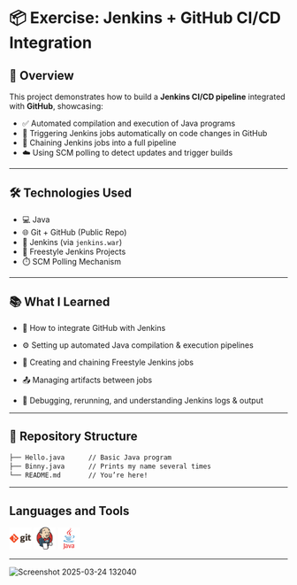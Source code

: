 # 📦 Exercise: Jenkins + GitHub CI/CD Integration

## 🚀 Overview

This project demonstrates how to build a **Jenkins CI/CD pipeline** integrated with **GitHub**, showcasing:

- ✅ Automated compilation and execution of Java programs  
- 🔄 Triggering Jenkins jobs automatically on code changes in GitHub  
- 🔗 Chaining Jenkins jobs into a full pipeline  
- ☁️ Using SCM polling to detect updates and trigger builds  

---

## 🛠️ Technologies Used

- 💻 Java  
- 🌐 Git + GitHub (Public Repo)  
- 🔧 Jenkins (via `jenkins.war`)  
- 🧱 Freestyle Jenkins Projects  
- ⏱️ SCM Polling Mechanism  

---

## 📚 What I Learned

 - 🔗 How to integrate GitHub with Jenkins

 - ⚙️ Setting up automated Java compilation & execution pipelines

 - 🧱 Creating and chaining Freestyle Jenkins jobs

 - 📤 Managing artifacts between jobs

 - 🧠 Debugging, rerunning, and understanding Jenkins logs & output
---

## 📁 Repository Structure

```plaintext
├── Hello.java      // Basic Java program
├── Binny.java      // Prints my name several times
└── README.md       // You’re here!
```

---

##  Languages and Tools
<div>
  <img src="https://github.com/devicons/devicon/blob/master/icons/git/git-original-wordmark.svg" title="Git" **alt="Git" width="40" height="40"/>
  <img src="https://github.com/devicons/devicon/blob/master/icons/jenkins/jenkins-original.svg" title="jenkins" **alt="jenkins" width="40" height="40"/>
  <img src="https://github.com/devicons/devicon/blob/master/icons/java/java-original-wordmark.svg" title="Java" **alt="Java" width="40" height="40"/> 
</div>

<hr>


![Screenshot 2025-03-24 132040](https://github.com/user-attachments/assets/3c5222c0-1556-4c08-b28a-52ce48644559)






